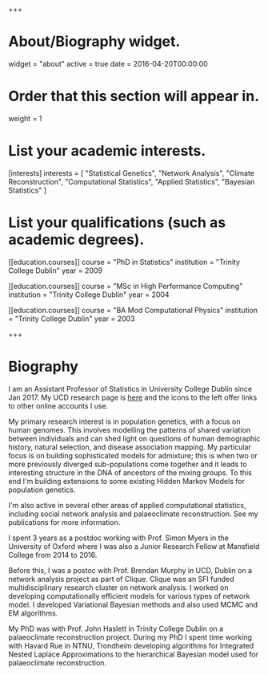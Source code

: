 +++
# About/Biography widget.
widget = "about"
active = true
date = 2016-04-20T00:00:00

# Order that this section will appear in.
weight = 1

# List your academic interests.
[interests]
  interests = [
    "Statistical Genetics",
    "Network Analysis",
    "Climate Reconstruction",
    "Computational Statistics",
    "Applied Statistics",
    "Bayesian Statistics"
  ]

# List your qualifications (such as academic degrees).
[[education.courses]]
  course = "PhD in Statistics"
  institution = "Trinity College Dublin"
  year = 2009

[[education.courses]]
  course = "MSc in High Performance Computing"
  institution = "Trinity College Dublin"
  year = 2004

[[education.courses]]
  course = "BA Mod Computational Physics"
  institution = "Trinity College Dublin"
  year = 2003
 
+++

# Biography
I am an Assistant Professor of Statistics in University College Dublin since Jan 2017. 
My UCD research page is <a href="https://people.ucd.ie/michael.salter-townshend">here</a>
and the icons to the left offer links to other online accounts I use. 


My primary research interest is in population genetics, with a focus on human genomes. This involves modelling the patterns of shared variation between individuals and can shed light on questions of human demographic history, natural selection, and disease association mapping. My particular focus is on building sophisticated models for admixture; this is when two or more previously diverged sub-populations come together and it leads to interesting structure in the DNA of ancestors of the mixing groups. To this end I'm building extensions to some existing Hidden Markov Models for population genetics. 

I'm also active in several other areas of applied computational statistics, including social network analysis and palaeoclimate reconstruction. See my publications for more information. 

I spent 3 years as a postdoc working with Prof. Simon Myers in the University of Oxford where I was also a Junior Research Fellow at Mansfield College from 2014 to 2016. 

Before this, I was a postoc with Prof. Brendan Murphy in UCD, Dublin on a network analysis project as part of Clique. Clique was an SFI funded multidisciplinary research cluster on network analysis. I worked on developing computationally efficient models for various types of network model. I developed Variational Bayesian methods and also used MCMC and EM algorithms. 

My PhD was with Prof. John Haslett in Trinity College Dublin on a palaeoclimate reconstruction project. During my PhD I spent time working with Havard Rue in NTNU, Trondheim developing algorithms for Integrated Nested Laplace Approximations to the hierarchical Bayesian model used for palaeoclimate reconstruction. 
